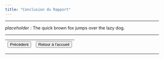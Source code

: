 ```yaml
---
title: "Conclusion du Rapport"
---
```

***
*placeholder :* The quick brown fox jumps over the lazy dog.
***

|<button onclick="window.location.href='https://vhascoet-pro.github.io/portfolio-bts.github.io/RDS1/rds1_4';">Précédent</button>|<button onclick="window.location.href='https://vhascoet-pro.github.io/portfolio-bts.github.io';">Retour à l'accueil</button>|
|---:|:---|
***
